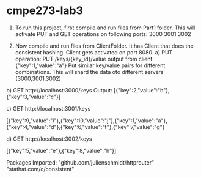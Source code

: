 # cmpe273-lab3
1) To run this project, first compile and run files from Part1 folder.
This will activate PUT and GET operations on following ports:
3000
3001
3002

2) Now compile and run files from ClientFolder.
It has Client that does the consistent hashing.
Client gets activated on port 8080.
a) PUT operation:
PUT /keys/{key_id}/value output from client. 
{"key":1,"value":"a"} 
Put similar key/value pairs for different combinations.
This will shard the data oto different servers (3000,3001,3002)

b) GET http://localhost:3000/keys
Output:
[{"key":2,"value":"b"},{"key":3,"value":"c"}]

c) GET http://localhost:3001/keys

[{"key":9,"value":"i"},{"key":10,"value":"j"},{"key":1,"value":"a"},
{"key":4,"value":"d"},{"key":6,"value":"f"},{"key":7,"value":"g"} 

d) GET http://localhost:3002/keys

[{"key":5,"value":"e"},{"key":8,"value":"h"}]

Packages Imported:
"github.com/julienschmidt/httprouter"
"stathat.com/c/consistent"
